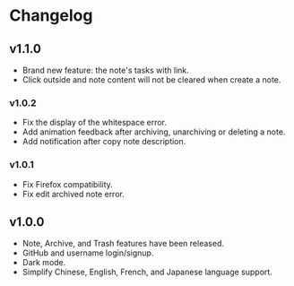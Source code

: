 # Changelog

## v1.1.0

- Brand new feature: the note's tasks with link.
- Click outside and note content will not be cleared when create a note.

### v1.0.2

- Fix the display of the whitespace error.
- Add animation feedback after archiving, unarchiving or deleting a note.
- Add notification after copy note description.

### v1.0.1

- Fix Firefox compatibility.
- Fix edit archived note error.

## v1.0.0

- Note, Archive, and Trash features have been released.
- GitHub and username login/signup.
- Dark mode.
- Simplify Chinese, English, French, and Japanese language support.
